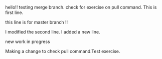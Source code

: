 hello!! testing merge branch.
check for exercise on pull command.
This is first line.



this line is for master branch !!

I modified the second line.
I added a new line.

new work in progress


Making a change to check pull command.Test exercise.

